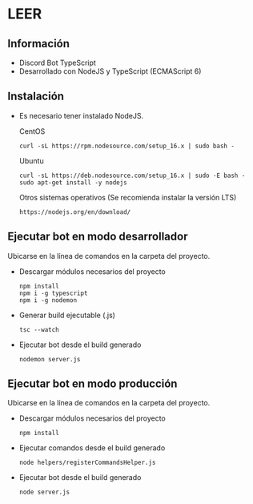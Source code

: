 # LEER #

## Información ##

* Discord Bot TypeScript
* Desarrollado con NodeJS y TypeScript (ECMAScript 6)

## Instalación ##

* Es necesario tener instalado NodeJS.

    CentOS

    `curl -sL https://rpm.nodesource.com/setup_16.x | sudo bash -`

    Ubuntu

    `curl -sL https://deb.nodesource.com/setup_16.x | sudo -E bash - sudo apt-get install -y nodejs`

    Otros sistemas operativos (Se recomienda instalar la versión LTS)

    `https://nodejs.org/en/download/`

## Ejecutar bot en modo desarrollador ##
Ubicarse en la línea de comandos en la carpeta del proyecto.

* Descargar módulos necesarios del proyecto

    `npm install`<br />
    `npm i -g typescript`<br />
    `npm i -g nodemon`

* Generar build ejecutable (.js)

    `tsc --watch`

* Ejecutar bot desde el build generado

    `nodemon server.js`

## Ejecutar bot en modo producción ##
Ubicarse en la línea de comandos en la carpeta del proyecto.

* Descargar módulos necesarios del proyecto

    `npm install`

* Ejecutar comandos desde el build generado

    `node helpers/registerCommandsHelper.js`

* Ejecutar bot desde el build generado

    `node server.js`